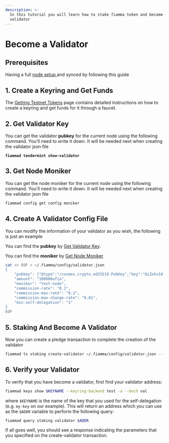 ```yaml
---
description: >-
  In this tutorial you will learn how to stake fiamma token and become a fiamma
  validator
---
```


# Become a Validator

## Prerequisites[​](https://docs.babylonchain.io/docs/user-guides/btc-staking-testnet/become-validator#prerequisites) <a href="#prerequisites" id="prerequisites"></a>

Having a full [node setup ](set-up-a-node.md)and synced by following this guide

## 1. Create a Keyring and Get Funds <a href="#id-1-create-a-keyring-and-get-funds" id="id-1-create-a-keyring-and-get-funds"></a>

The [Getting Testnet Tokens](getting-testnet-tokens.md) page contains detailed instructions on how to create a keyring and get funds for it through a faucet.

## 2. Get Validator Key <a href="#id-1-create-a-keyring-and-get-funds" id="id-1-create-a-keyring-and-get-funds"></a>

You can get the validator **pubkey** for the current node using the following command. You'll need to write it down. It will be needed next when creating the validator json file

<pre class="language-bash"><code class="lang-bash"><strong>fiammad tendermint show-validator
</strong></code></pre>

## 3. Get Node Moniker <a href="#id-1-create-a-keyring-and-get-funds" id="id-1-create-a-keyring-and-get-funds"></a>

You can get the node moniker for the current node using the following command. You'll need to write it down. It will be needed next when creating the validator json file

```bash
fiammad config get config moniker
```

## 4. Create A Validator Config File <a href="#id-1-create-a-keyring-and-get-funds" id="id-1-create-a-keyring-and-get-funds"></a>

You can modify the information of your validator as you wish, the following is just an example

You can find the **pubkey** by [Get Validator Key](become-a-validator.md#id-1-create-a-keyring-and-get-funds-1).

You can find the **moniker** by [Get Node Moniker](become-a-validator.md#id-1-create-a-keyring-and-get-funds-2)

```bash
cat << EOF > ~/.fiamma/config/validator.json
{
	"pubkey": {"@type":"/cosmos.crypto.ed25519.PubKey","key":"QiZohv1ATkoaiBvH3aKNryXIw5026xHZAWuqOuR0rWQ="},
	"amount": "100000ufia",
	"moniker": "test-node",
	"commission-rate": "0.1",
	"commission-max-rate": "0.2",
	"commission-max-change-rate": "0.01",
	"min-self-delegation": "1"
}
EOF
```

## 5. Staking And Become A Validator <a href="#id-1-create-a-keyring-and-get-funds" id="id-1-create-a-keyring-and-get-funds"></a>

Now you can create a pledge transaction to complete the creation of the validator

```bash
fiammad tx staking create-validator ~/.fiamma/config/validator.json --from $KEYNAME --keyring-backend test --chain-id fiamma-testnet-1 --node "https://testnet-rpc.fiammachain.io/" --fees 2000ufia
```

## 6. Verify your Validator <a href="#id-5-verify-your-validator" id="id-5-verify-your-validator"></a>

To verify that you have become a validator, first find your validator address:

```bash
fiammad keys show $KEYNAME --keyring-backend test -a --bech val
```

where `$KEYNAME` is the name of the key that you used for the self-delegation (e.g. `my-key` on our example). This will return an address which you can use as the `$ADDR` variable to perform the following query:

```bash
fiammad query staking validator $ADDR
```

If all goes well, you should see a response indicating the parameters that you specified on the create-validator transaction.
